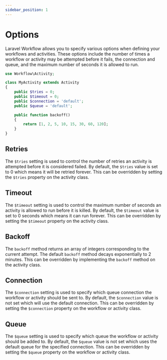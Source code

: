 ```yaml
---
sidebar_position: 1
---
```


# Options

Laravel Workflow allows you to specify various options when defining your workflows and activities. These options include the number of times a workflow or activity may be attempted before it fails, the connection and queue, and the maximum number of seconds it is allowed to run.

```php
use Workflow\Activity;

class MyActivity extends Activity
{
    public $tries = 0;
    public $timeout = 0;
    public $connection = 'default';
    public $queue = 'default';

    public function backoff()
    {
        return [1, 2, 5, 10, 15, 30, 60, 120];
    }
}
```

## Retries

The `$tries` setting is used to control the number of retries an activity is attempted before it is considered failed. By default, the `$tries` value is set to 0 which means it will be retried forever. This can be overridden by setting the `$tries` property on the activity class.

## Timeout

The `$timeout` setting is used to control the maximum number of seconds an activity is allowed to run before it is killed. By default, the `$timeout` value is set to 0 seconds which means it can run forever. This can be overridden by setting the `$timeout` property on the activity class.

## Backoff

The `backoff` method returns an array of integers corresponding to the current attempt. The default `backoff` method decays exponentially to 2 minutes. This can be overridden by implementing the `backoff` method on the activity class.

## Connection

The `$connection` setting is used to specify which queue connection the workflow or activity should be sent to. By default, the `$connection` value is not set which will use the default connection. This can be overridden by setting the `$connection` property on the workflow or activity class.

## Queue

The `$queue` setting is used to specify which queue the workflow or activity should be added to. By default, the `$queue` value is not set which uses the default queue for the specified connection. This can be overridden by setting the `$queue` property on the workflow or activity class.

